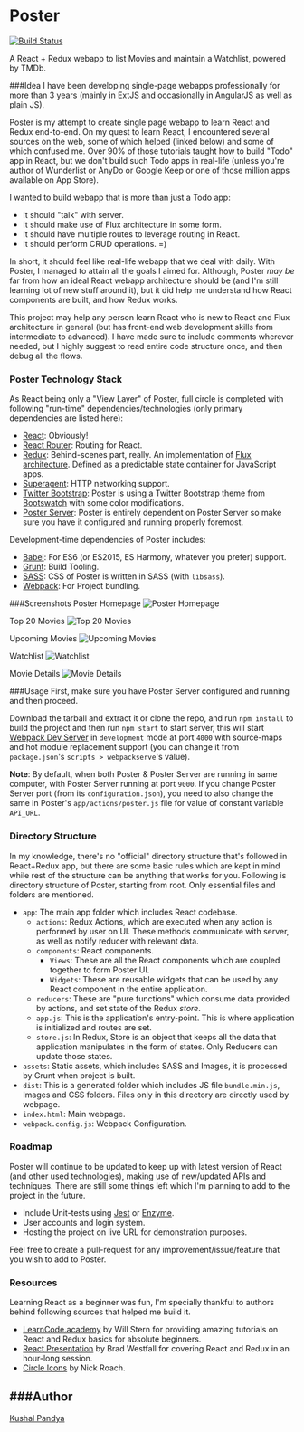 Poster
======================
[![Build Status](https://travis-ci.org/kushalpandya/poster.svg?branch=master)](https://travis-ci.org/kushalpandya/poster)

A React + Redux webapp to list Movies and maintain a Watchlist, powered by TMDb.

###Idea
I have been developing single-page webapps professionally for more than 3 years (mainly in ExtJS and occasionally in AngularJS as well as plain JS).

Poster is my attempt to create single page webapp to learn React and Redux end-to-end. On my quest to learn React, I encountered several sources on the web, some of which helped (linked below) and some of which confused me. Over 90% of those tutorials taught how to build "Todo" app in React, but we don't build such Todo apps in real-life (unless you're author of Wunderlist or AnyDo or Google Keep or one of those million apps available on App Store).

I wanted to build webapp that is more than just a Todo app:

- It should "talk" with server.
- It should make use of Flux architecture in some form.
- It should have multiple routes to leverage routing in React.
- It should perform CRUD operations. =)

In short, it should feel like real-life webapp that we deal with daily. With Poster, I managed to attain all the goals I aimed for. Although, Poster _may be_ far from how an ideal React webapp architecture should be (and I'm still learning lot of new stuff around it), but it did help me understand how React components are built, and how Redux works.

This project may help any person learn React who is new to React and Flux architecture in general (but has front-end web development skills from intermediate to advanced). I have made sure to include comments wherever needed, but I highly suggest to read entire code structure once, and then debug all the flows.

### Poster Technology Stack
As React being only a "View Layer" of Poster, full circle is completed with following "run-time" dependencies/technologies (only primary dependencies are listed here):

- [React](https://facebook.github.io/react/): Obviously!
- [React Router](https://github.com/reactjs/react-router): Routing for React.
- [Redux](http://redux.js.org/): Behind-scenes part, really. An implementation of [Flux architecture](https://facebook.github.io/flux/). Defined as a predictable state container for JavaScript apps.
- [Superagent](http://visionmedia.github.io/superagent/): HTTP networking support.
- [Twitter Bootstrap](http://getbootstrap.com/): Poster is using a Twitter Bootstrap theme from [Bootswatch](https://bootswatch.com/paper/) with some color modifications.
- [Poster Server](https://github.com/kushalpandya/poster-server): Poster is entirely dependent on Poster Server so make sure you have it configured and running properly foremost.

Development-time dependencies of Poster includes:

- [Babel](https://babeljs.io/): For ES6 (or ES2015, ES Harmony, whatever you prefer) support.
- [Grunt](http://gruntjs.com/): Build Tooling.
- [SASS](http://sass-lang.com/): CSS of Poster is written in SASS (with `libsass`).
- [Webpack](https://webpack.github.io/): For Project bundling.

###Screenshots
Poster Homepage
![Poster Homepage](https://i.imgur.com/zrLfMbb.png "Poster Homepage")

Top 20 Movies
![Top 20 Movies](https://i.imgur.com/xSm1vl7.png "Top 20 Movies")

Upcoming Movies
![Upcoming Movies](https://i.imgur.com/WJ5BtWj.png "Upcoming Movies")

Watchlist
![Watchlist](https://i.imgur.com/LvUfmVd.png "Watchlist")

Movie Details
![Movie Details](https://i.imgur.com/5J2hTG8.png "Movie Details")

###Usage
First, make sure you have Poster Server configured and running and then proceed.

Download the tarball and extract it or clone the repo, and run `npm install` to build the project and then run `npm start` to start server, this will start [Webpack Dev Server](https://webpack.github.io/docs/webpack-dev-server.html) in `development` mode at port `4000` with source-maps and hot module replacement support (you can change it from `package.json`'s `scripts > webpackserve`'s value).

**Note**: By default, when both Poster & Poster Server are running in same computer, with Poster Server running at port `9000`. If you change Poster Server port (from its `configuration.json`), you need to also change the same in Poster's `app/actions/poster.js` file for value of constant variable `API_URL`.

### Directory Structure
In my knowledge, there's no "official" directory structure that's followed in React+Redux app, but there are some basic rules which are kept in mind while rest of the structure can be anything that works for you. Following is directory structure of Poster, starting from root. Only essential files and folders are mentioned.

- `app`: The main app folder which includes React codebase.
	- `actions`: Redux Actions, which are executed when any action is performed by user on UI. These methods communicate with server, as well as notify reducer with relevant data.
	- `components`: React components.
		- `Views`: These are all the React components which are coupled together to form Poster UI.
		- `Widgets`: These are reusable widgets that can be used by any React component in the entire application.
	- `reducers`: These are "pure functions" which consume data provided by actions, and set state of the Redux _store_.
	- `app.js`: This is the application's entry-point. This is where application is initialized and routes are set.
	- `store.js`: In Redux, Store is an object that keeps all the data that application manipulates in the form of states. Only Reducers can update those states.
- `assets`: Static assets, which includes SASS and Images, it is processed by Grunt when project is built.
- `dist`: This is a generated folder which includes JS file `bundle.min.js`, Images and CSS folders. Files only in this directory are directly used by webpage.
- `index.html`: Main webpage.
- `webpack.config.js`: Webpack Configuration.

### Roadmap
Poster will continue to be updated to keep up with latest version of React (and other used technologies), making use of new/updated APIs and techniques. There are still some things left which I'm planning to add to the project in the future.

- Include Unit-tests using [Jest](http://facebook.github.io/jest/) or [Enzyme](http://airbnb.io/enzyme/).
- User accounts and login system.
- Hosting the project on live URL for demonstration purposes.

Feel free to create a pull-request for any improvement/issue/feature that you wish to add to Poster.

### Resources
Learning React as a beginner was fun, I'm specially thankful to authors behind following sources that helped me build it.

- [LearnCode.academy](https://www.youtube.com/user/learncodeacademy) by Will Stern for providing amazing tutorials on React and Redux basics for absolute beginners.
- [React Presentation](https://github.com/bradwestfall/react-presentation) by Brad Westfall for covering React and Redux in an hour-long session.
- [Circle Icons](https://www.iconfinder.com/iconsets/circle-icons-1) by Nick Roach.

###Author
---
[Kushal Pandya](https://doublslash.com)
